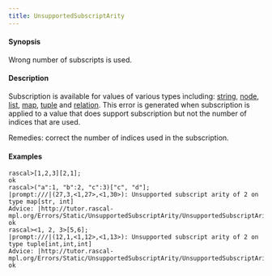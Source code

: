 ```yaml
---
title: UnsupportedSubscriptArity
---
```


#### Synopsis

Wrong number of subscripts is used. 

#### Description

Subscription is available for values of various types including: 
[string](../../Rascal/Expressions/Values/String/Subscription), 
[node](../../Rascal/Expressions/Values/Node/Subscription),
[list](../../Rascal/Expressions/Values/List/Subscription), 
[map](../../Rascal/Expressions/Values/Map/Subscription), 
[tuple](../../Rascal/Expressions/Values/Tuple/Subscription) and 
[relation](../../Rascal/Expressions/Values/Relation/Subscription).
This error is generated when subscription is applied to a value that does support subscription but not the number
of indices that are used.

Remedies: correct the number of indices used in the subscription.

#### Examples


```rascal-shell
rascal>[1,2,3][2,1];
ok
rascal>("a":1, "b":2, "c":3)["c", "d"];
|prompt:///|(27,3,<1,27>,<1,30>): Unsupported subscript arity of 2 on type map[str, int]
Advice: |http://tutor.rascal-mpl.org/Errors/Static/UnsupportedSubscriptArity/UnsupportedSubscriptArity.html|
ok
rascal><1, 2, 3>[5,6];
|prompt:///|(12,1,<1,12>,<1,13>): Unsupported subscript arity of 2 on type tuple[int,int,int]
Advice: |http://tutor.rascal-mpl.org/Errors/Static/UnsupportedSubscriptArity/UnsupportedSubscriptArity.html|
ok
```


